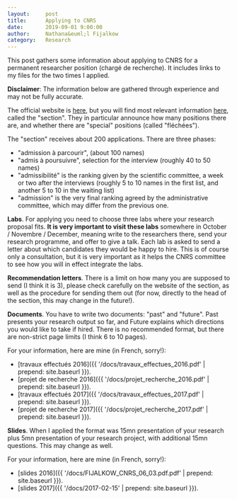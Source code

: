 ```yaml
---
layout:     post
title:      Applying to CNRS
date:       2019-09-01 9:00:00
author:     Nathana&euml;l Fijalkow
category:   Research
---
```


<script type="text/x-mathjax-config">
MathJax.Hub.Config({
  TeX: {
    Macros: {
      R: "{\\mathbb{R}}",
      Q: "{\\mathbb{Q}}",
      N: "{\\mathbb{N}}",
      Z: "{\\mathbb{Z}}",
      A: "{\\mathcal{A}}",
      B: "{\\mathcal{B}}",
      rk: "{\\text{rank}}",
      NNrk: "{\\text{rank}_+}",
    }
  }
});
</script>

<p class="intro"><span class="dropcap">T</span>his post gathers some information about applying to CNRS for a permanent researcher position (chargé de recherche).
It includes links to my files for the two times I applied.
</p>

**Disclaimer**: The information below are gathered through experience and may not be fully accurate.

The official website is [here](http://www.dgdr.cnrs.fr/drhchercheurs/concoursch/default-en.htm), but you will find most relevant information [here](http://cn6.fr/), called the "section".
They in particular announce how many positions there are, and whether there are "special" positions (called "fléchées").

The "section" receives about 200 applications. There are three phases: 
* "admission à parcourir", (about 100 names) 
* "admis à poursuivre", selection for the interview (roughly 40 to 50 names) 
* "admissibilité" is the ranking given by the scientific committee, a week or two after the interviews (roughly 5 to 10 names in the first list, and another 5 to 10 in the waiting list)
* "admission" is the very final ranking agreed by the administrative committee, which may differ from the previous one.

**Labs**. For applying you need to choose three labs where your research proposal fits.
**It is very important to visit these labs** somewhere in October / Novembre / December, meaning write to the researchers there, send your research programme, and offer to give a talk.
Each lab is asked to send a letter about which candidates they would be happy to hire. This is of course only a consultation, 
but it is very important as it helps the CNRS committee to see how you will in effect integrate the labs.

**Recommendation letters**. There is a limit on how many you are supposed to send (I think it is 3), please check carefully on the website of the section,
as well as the procedure for sending them out (for now, directly to the head of the section, this may change in the future!). 

**Documents**. You have to write two documents: "past" and "future". Past presents your research output so far, and Future explains which directions you would like to take if hired.
There is no recommended format, but there are non-strict page limits (I think 6 to 10 pages).

For your information, here are mine (in French, sorry!):
* [travaux effectués 2016]({{ '/docs/travaux_effectues_2016.pdf' | prepend: site.baseurl }}).
* [projet de recherche 2016]({{ '/docs/projet_recherche_2016.pdf' | prepend: site.baseurl }}).
* [travaux effectués 2017]({{ '/docs/travaux_effectues_2017.pdf' | prepend: site.baseurl }}).
* [projet de recherche 2017]({{ '/docs/projet_recherche_2017.pdf' | prepend: site.baseurl }}).

**Slides**. When I applied the format was 15mn presentation of your research plus 5mn presentation of your research project, with additional 15mn questions. This may change as well.

For your information, here are mine (in French, sorry!):
* [slides 2016]({{ '/docs/FIJALKOW_CNRS_06_03.pdf.pdf' | prepend: site.baseurl }}).
* [slides 2017]({{ '/docs/2017-02-15' | prepend: site.baseurl }}).


